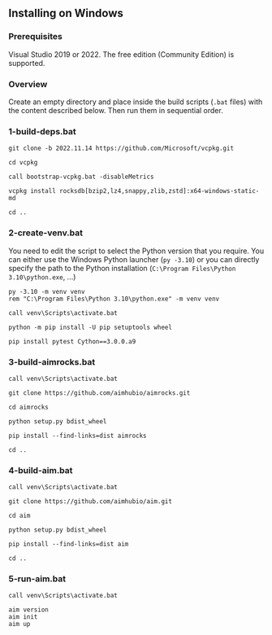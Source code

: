 ## Installing on Windows

### Prerequisites

Visual Studio 2019 or 2022. The free edition (Community Edition) is supported.

### Overview

Create an empty directory and place inside the build scripts (`.bat` files) with the content described below. Then run them in sequential order.

### 1-build-deps.bat

```batchfile
git clone -b 2022.11.14 https://github.com/Microsoft/vcpkg.git

cd vcpkg

call bootstrap-vcpkg.bat -disableMetrics

vcpkg install rocksdb[bzip2,lz4,snappy,zlib,zstd]:x64-windows-static-md

cd ..
```

### 2-create-venv.bat

You need to edit the script to select the Python version that you require. You can either use the Windows Python launcher (`py -3.10`) or you can directly specify the path to the Python installation (`C:\Program Files\Python 3.10\python.exe`, ...)

```batchfile
py -3.10 -m venv venv
rem "C:\Program Files\Python 3.10\python.exe" -m venv venv

call venv\Scripts\activate.bat

python -m pip install -U pip setuptools wheel

pip install pytest Cython==3.0.0.a9
```

### 3-build-aimrocks.bat

```batchfile
call venv\Scripts\activate.bat

git clone https://github.com/aimhubio/aimrocks.git

cd aimrocks

python setup.py bdist_wheel

pip install --find-links=dist aimrocks

cd ..
```

### 4-build-aim.bat

```batchfile
call venv\Scripts\activate.bat

git clone https://github.com/aimhubio/aim.git

cd aim

python setup.py bdist_wheel

pip install --find-links=dist aim

cd ..
```

### 5-run-aim.bat

```batchfile
call venv\Scripts\activate.bat

aim version
aim init
aim up
```
